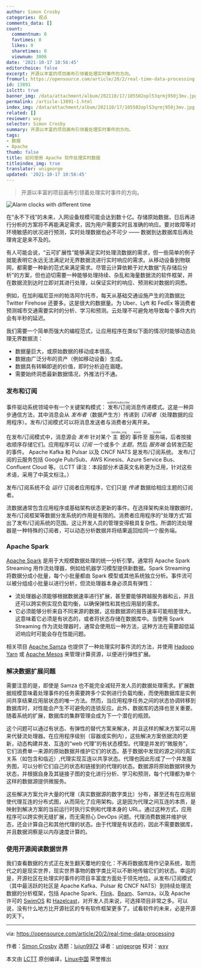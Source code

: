 ```yaml
---
author: Simon Crosby
categories: 观点
comments_data: []
count:
  commentnum: 0
  favtimes: 0
  likes: 0
  sharetimes: 0
  viewnum: 3006
date: '2021-10-17 10:56:45'
editorchoice: false
excerpt: 开源以丰富的项目画布引领着处理实时事件的方向。
fromurl: https://opensource.com/article/20/2/real-time-data-processing
id: 13891
islctt: true
banner_img: /data/attachment/album/202110/17/105502opl53qrmj950j3mv.jpg
permalink: /article-13891-1.html
index_img: /data/attachment/album/202110/17/105502opl53qrmj950j3mv.jpg.thumb.jpg
related: []
reviewer: wxy
selector: Simon Crosby
summary: 开源以丰富的项目画布引领着处理实时事件的方向。
tags:
- 数据
- Apache
thumb: false
title: 如何使用 Apache 软件处理实时数据
titleindex_img: true
translator: unigeorge
updated: '2021-10-17 10:56:45'
---
```



> 
> 开源以丰富的项目画布引领着处理实时事件的方向。
> 
> 
> 


![](/data/attachment/album/202110/17/105502opl53qrmj950j3mv.jpg "Alarm clocks with different time")


在“永不下线”的未来，入网设备规模可能会达到数十亿。存储原始数据，日后再进行分析的方案将不再能满足需求，因为用户需要实时且准确的响应。要对故障等对环境敏感的状况进行预测，实时处理数据也必不可少 —— 数据到达数据库后再处理肯定是来不及的。


有人可能会说，“云可扩展性”能够满足实时处理流数据的需求，但一些简单的例子就能表明它永远无法满足对无界数据流进行实时响应的需求。从移动设备到物联网，都需要一种新的范式来满足需求。尽管云计算依赖于对大数据“先存储后分析”的方案，但也迫切需要一种能够处理持续、杂乱和海量数据流的软件框架，并在数据流到达时立即对其进行处理，以保证实时的响应、预测和对数据的洞悉。


例如，在加利福尼亚州的帕洛阿尔托市，每天从基础交通设施产生的流数据比 Twitter Firehose 还要多。这是很大的数据量。为 Uber、Lyft 和 FedEx 等消费者预测城市交通需要实时的分析、学习和预测。云处理不可避免地导致每个事件大约会有半秒的延迟。


我们需要一个简单而强大的编程范式，让应用程序在类似下面的情况时能够动态处理无界数据流：


* 数据量巨大，或原始数据的移动成本很高。
* 数据由广泛分布的资产（例如移动设备）生成。
* 数据具有转瞬即逝的价值，即时分析迫在眉睫。
* 需要始终洞悉最新数据情况，外推法行不通。


### 发布和订阅


事件驱动系统领域中有一个关键架构模式：<ruby> 发布/订阅 <rt>  publish/subscribe </rt></ruby> 消息传递模式。这是一种异步通信方法，其中消息会从 *发布者*（数据产生方）传递到 *订阅者*（处理数据的应用程序）。发布/订阅模式可以将消息发送者与消费者分离开来。


在发布/订阅模式中，消息源会 *发布* 针对某个 <ruby> 主题 <rt>  toindex_img </rt></ruby> 的 <ruby> 事件 <rt>  event </rt></ruby> 至 <ruby> 服务端 <rt>  broker </rt></ruby>，后者按接收顺序存储它们。应用程序可以 *订阅* 一个或多个 *主题*，然后 *服务端* 会转发匹配的事件。 Apache Kafka 和 Pulsar 以及 CNCF NATS 是发布/订阅系统。 发布/订阅的云服务包括 Google Pub/Sub、AWS Kinesis、Azure Service Bus、Confluent Cloud 等。（LCTT 译注：本段部分术语英文名称更为泛用，针对这些术语，采用了中英文标注。）


发布/订阅系统不会 *运行* 订阅者应用程序，它们只是 *传递* 数据给相应主题的订阅者。


流数据通常包含应用程序或基础架构状态更新的事件。在选择架构来处理数据时，发布/订阅框架等数据分发系统的作用是有限的。消费者应用程序的“处理方式”超出了发布/订阅系统的范围。这让开发人员的管理变得极具复杂性。所谓的流处理器是一种特殊的订阅者，可以动态分析数据并将结果返回给同一个服务端。


### Apache Spark


[Apache Spark](https://spark.apache.org/) 是用于大规模数据处理的统一分析引擎。通常将 Apache Spark Streaming 用作流处理器，例如给机器学习模型提供新数据。Spark Streaming 将数据分成小批量，每个小批量都由 Spark 模型或其他系统独立分析。事件流可以被分组成小批量以进行分析，但流处理器本身必须具有弹性：


* 流处理器必须能够根据数据速率进行扩展，甚至要能够跨越服务器和云，并且还可以跨实例实现负载均衡，以确保弹性和其他应用层的需求。
* 它必须能够分析来自不同来源的数据，这些数据源的报告速率可能相差很大。这意味着它必须是有状态的，或者将状态存储在数据库中。当使用 Spark Streaming 作为流处理器时，通常会使用后一种方法，这种方法在需要超低延迟响应时可能会存在性能问题。


相关项目 [Apache Samza](https://samza.apache.org/) 也提供了一种处理实时事件流的方法，并使用 [Hadoop Yarn](https://hadoop.apache.org/) 或 [Apache Mesos](http://mesos.apache.org/) 来管理计算资源，以便进行弹性扩展。


### 解决数据扩展问题


需要注意的是，即使是 Samza 也不能完全减轻开发人员的数据处理需求。扩展数据规模意味着处理事件的任务需要跨多个实例进行负载均衡，而使用数据库是实例间共享结果应用层状态的唯一方法。然而，当应用程序任务之间的状态协调转移到数据库时，对性能会产生不可避免的连锁反应。此外，数据库的选择也至关重要。随着系统的扩展，数据库的集群管理会成为下一个潜在的瓶颈。


这个问题可以通过有状态、有弹性的替代方案来解决，并且这样的解决方案可以用来代替流处理器。在应用程序级别（容器或实例内），这些解决方案依据流的更新，动态构建并发、互连的“web 代理”的有状态模型。代理是并发的“微服务”，它们消费单一来源的原始数据并维护它们的状态。基于数据中发现的源之间的真实关系（如包含和临近）,代理实现互连以共享状态。代理也因此形成了一个并发服务图，可以分析它们自己的状态和链接到的代理的状态。数据源将原始数据转换为状态，并根据自身及其链接子图的变化进行分析、学习和预测，每个代理都为单个这样的数据源提供微服务。


这些解决方案允许大量的代理（真实数据源的数字类比）分布，甚至还有在应用层使代理互连的分布式图，从而简化了应用架构。这是因为代理之间互连的本质，是映射到解决方案的当前运行时执行实例和代理本身的 URL。通过这种方式，应用程序可以跨实例无缝扩展，而无需担心 DevOps 问题。代理消费数据并维护状态，还会计算自己和其他代理的状态。由于代理是有状态的，因此不需要数据库，并且数据洞察是以内存速度计算的。


### 使用开源阅读数据世界


我们查看数据的方式正在发生翻天覆地的变化：不再将数据库用作记录系统，取而代之的是现实世界，现实世界事物的数字类比可以不断地传输它们的状态。幸运的是，开源社区在处理实时事件的项目丰富度方面处于领先地位。从发布/订阅模式（其中最活跃的社区是 Apache Kafka、Pulsar 和 CNCF NATS）到持续处理流数据的分析框架，包括 Apache Spark、[Flink](https://flink.apache.org/)、[Beam](https://beam.apache.org)、Samza，以及 Apache 许可的 [SwimOS](https://github.com/swimos/swim) 和 [Hazelcast](https://hazelcast.com/)，对开发人员来说，可选择项目非常之多。可以说，没有什么地方比开源社区的专有软件框架更多了。试看软件的未来，必是开源的天下。




---


via: <https://opensource.com/article/20/2/real-time-data-processing>


作者：[Simon Crosby](https://opensource.com/users/simon-crosby) 选题：[lujun9972](https://github.com/lujun9972) 译者：[unigeorge](https://github.com/unigeorge) 校对：[wxy](https://github.com/wxy)


本文由 [LCTT](https://github.com/LCTT/TranslateProject) 原创编译，[Linux中国](https://linux.cn/) 荣誉推出